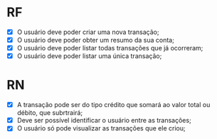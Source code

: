 # RF
- [x] O usuário deve poder criar uma nova transação;
- [x] O usuário deve poder obter um resumo da sua conta;
- [x] O usuário deve poder listar todas transações que já ocorreram;
- [x] O usuário deve poder listar uma única transação;

# RN
- [x] A transação pode ser do tipo crédito que somará ao valor total ou débito, que subrtrairá;
- [x] Deve ser possível identificar o usuário entre as transações;
- [x] O usuário só pode visualizar as transações que ele criou;
